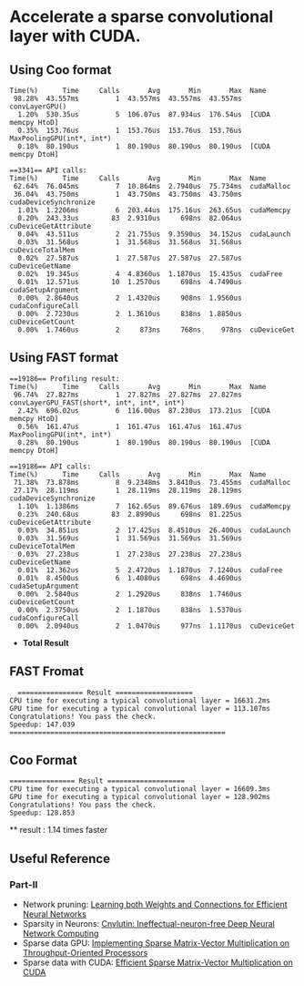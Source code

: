 
# Accelerate a sparse convolutional layer with CUDA. 
## Using Coo format
```
Time(%)      Time     Calls       Avg       Min       Max  Name
 98.28%  43.557ms         1  43.557ms  43.557ms  43.557ms  convLayerGPU()
  1.20%  530.35us         5  106.07us  87.934us  176.54us  [CUDA memcpy HtoD]
  0.35%  153.76us         1  153.76us  153.76us  153.76us  MaxPoolingGPU(int*, int*)
  0.18%  80.190us         1  80.190us  80.190us  80.190us  [CUDA memcpy DtoH]

==3341== API calls:
Time(%)      Time     Calls       Avg       Min       Max  Name
 62.64%  76.045ms         7  10.864ms  2.7940us  75.734ms  cudaMalloc
 36.04%  43.750ms         1  43.750ms  43.750ms  43.750ms  cudaDeviceSynchronize
  1.01%  1.2206ms         6  203.44us  175.16us  263.65us  cudaMemcpy
  0.20%  243.33us        83  2.9310us     698ns  82.064us  cuDeviceGetAttribute
  0.04%  43.511us         2  21.755us  9.3590us  34.152us  cudaLaunch
  0.03%  31.568us         1  31.568us  31.568us  31.568us  cuDeviceTotalMem
  0.02%  27.587us         1  27.587us  27.587us  27.587us  cuDeviceGetName
  0.02%  19.345us         4  4.8360us  1.1870us  15.435us  cudaFree
  0.01%  12.571us        10  1.2570us     698ns  4.7490us  cudaSetupArgument
  0.00%  2.8640us         2  1.4320us     908ns  1.9560us  cudaConfigureCall
  0.00%  2.7230us         2  1.3610us     838ns  1.8850us  cuDeviceGetCount
  0.00%  1.7460us         2     873ns     768ns     978ns  cuDeviceGet
```
## Using FAST format
```
==19186== Profiling result:
Time(%)      Time     Calls       Avg       Min       Max  Name
 96.74%  27.827ms         1  27.827ms  27.827ms  27.827ms  convLayerGPU_FAST(short*, int*, int*, int*)
  2.42%  696.02us         6  116.00us  87.230us  173.21us  [CUDA memcpy HtoD]
  0.56%  161.47us         1  161.47us  161.47us  161.47us  MaxPoolingGPU(int*, int*)
  0.28%  80.190us         1  80.190us  80.190us  80.190us  [CUDA memcpy DtoH]

==19186== API calls:
Time(%)      Time     Calls       Avg       Min       Max  Name
 71.38%  73.878ms         8  9.2348ms  3.8410us  73.455ms  cudaMalloc
 27.17%  28.119ms         1  28.119ms  28.119ms  28.119ms  cudaDeviceSynchronize
  1.10%  1.1386ms         7  162.65us  89.676us  189.69us  cudaMemcpy
  0.23%  240.68us        83  2.8990us     698ns  81.225us  cuDeviceGetAttribute
  0.03%  34.851us         2  17.425us  8.4510us  26.400us  cudaLaunch
  0.03%  31.569us         1  31.569us  31.569us  31.569us  cuDeviceTotalMem
  0.03%  27.238us         1  27.238us  27.238us  27.238us  cuDeviceGetName
  0.01%  12.362us         5  2.4720us  1.1870us  7.1240us  cudaFree
  0.01%  8.4500us         6  1.4080us     698ns  4.4690us  cudaSetupArgument
  0.00%  2.5840us         2  1.2920us     838ns  1.7460us  cuDeviceGetCount
  0.00%  2.3750us         2  1.1870us     838ns  1.5370us  cudaConfigureCall
  0.00%  2.0940us         2  1.0470us     977ns  1.1170us  cuDeviceGet

```

- **Total Result**
## FAST Fromat
```
  ================ Result ===================
CPU time for executing a typical convolutional layer = 16631.2ms
GPU time for executing a typical convolutional layer = 113.107ms
Congratulations! You pass the check.
Speedup: 147.039
=====================================================
 ```
 ## Coo Format
 ```
 ================ Result ===================
CPU time for executing a typical convolutional layer = 16609.3ms
GPU time for executing a typical convolutional layer = 128.902ms
Congratulations! You pass the check.
Speedup: 128.853
```
** result : 1.14 times faster


## Useful Reference

### Part-II
* Network pruning: [Learning both Weights and Connections for Efficient Neural Networks](https://arxiv.org/pdf/1506.02626.pdf)
* Sparsity in Neurons: [Cnvlutin: Ineffectual-neuron-free Deep Neural Network Computing](http://www.ece.ubc.ca/~aamodt/papers/Cnvlutin.ISCA2016.pdf)
* Sparse data GPU: [Implementing Sparse Matrix-Vector Multiplication on Throughput-Oriented Processors](https://pdfs.semanticscholar.org/9abb/086fabdcd2853ed8303c0f9a62cf4b917a62.pdf)
* Sparse data with CUDA: [Efficient Sparse Matrix-Vector Multiplication on CUDA](http://wnbell.com/media/2008-12-NVR-SpMV/nvr-2008-004.pdf)

